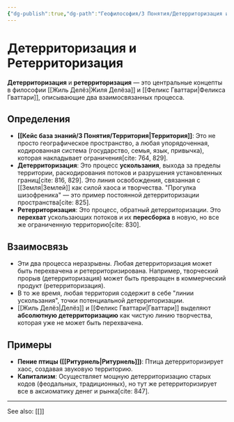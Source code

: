 ```yaml
---
{"dg-publish":true,"dg-path":"Геофилософия/3 Понятия/Детерриторизация и Ретерриторизация","permalink":"/geofilosofiya/3-ponyatiya/deterritorizacziya-i-reterritorizacziya/"}
---
```



# Детерриторизация и Ретерриторизация

**Детерриторизация** и **ретерриторизация** — это центральные концепты в философии [[Жиль Делёз\|Жиля Делёза]] и [[Феликс Гваттари\|Феликса Гваттари]], описывающие два взаимосвязанных процесса.

## Определения
- **[[Кейс база знаний/3 Понятия/Территория\|Территория]]**: Это не просто географическое пространство, а любая упорядоченная, кодированная система (государство, семья, язык, привычка), которая накладывает ограничения[cite: 764, 829].
- **Детерриторизация**: Это процесс **ускользания**, выхода за пределы территории, раскодирования потоков и разрушения установленных границ[cite: 816, 829]. Это линия освобождения, связанная с [[Земля\|Землей]] как силой хаоса и творчества. "Прогулка шизофреника" — это пример постоянной детерриторизации пространства[cite: 825].
- **Ретерриторизация**: Это процесс, обратный детерриторизации. Это **перехват** ускользающих потоков и их **пересборка** в новую, но все же ограниченную территорию[cite: 830].

## Взаимосвязь
- Эти два процесса неразрывны. Любая детерриторизация может быть перехвачена и ретерриторизирована. Например, творческий прорыв (детерриторизация) может быть превращен в коммерческий продукт (ретерриторизация).
- В то же время, любая территория содержит в себе "линии ускользания", точки потенциальной детерриторизации.
- [[Жиль Делёз\|Делёз]] и [[Феликс Гваттари\|Гваттари]] выделяют **абсолютную детерриторизацию** как чистую линию творчества, которая уже не может быть перехвачена.

## Примеры
- **Пение птицы ([[Ритурнель\|Ритурнель]])**: Птица детерриторизирует хаос, создавая звуковую территорию.
- **Капитализм**: Осуществляет мощную детерриторизацию старых кодов (феодальных, традиционных), но тут же ретерриторизирует все в аксиоматику денег и рынка[cite: 847].





---
See also:
[[]]
